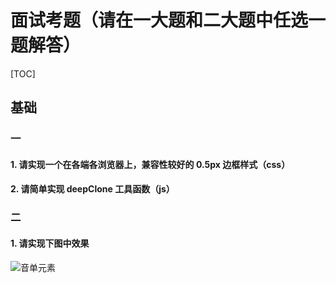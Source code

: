 # 面试考题（请在一大题和二大题中任选一题解答）

[TOC]

## 基础

### 一

#### 1. 请实现一个在各端各浏览器上，兼容性较好的 0.5px 边框样式（css）

#### 2. 请简单实现 deepClone 工具函数（js）

### 二

#### 1. 请实现下图中效果

![音单元素](http://i0.hdslb.com/bfs/activity-plat/static/20210224/0af794c82e786bf662c23e43c491bf72/eUHVd8ZCk.png)

